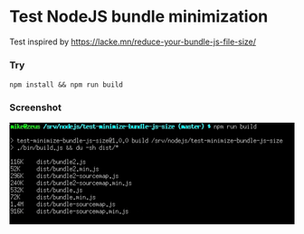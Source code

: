 # Test NodeJS bundle minimization
Test inspired by https://lacke.mn/reduce-your-bundle-js-file-size/

### Try
```
npm install && npm run build
```

### Screenshot
![Screenshot](https://raw.githubusercontent.com/mikaelz/test-minimize-bundle-js-size/master/screenshot.jpg?v=2)
